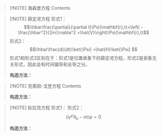 
> [!NOTE] 海森堡方程
> Contents


> [!NOTE] 薛定谔方程
> 形式1：
> $$i\hbar\frac{\partial}{\partial t}\Psi(\mathbf{r},t)=\left( -\frac{\hbar^2}{2m}\nabla^2 +\hat{V}\right)\Psi(\mathbf{r},t)$$
> 形式2：
> $$i\hbar\frac{d}{dt}\ket{\Psi} =\hat{H}\ket{\Psi} $$
> 形式1和形式2区别在于：形式1是位置表象下的薛定谔方程，形式2是表象无关形式，因此会有时间偏导和全导之分。
> 
> **构造方法：**
> 


> [!NOTE] 克莱因-戈登方程
> Contents
> 
> **构造方法：**


> [!NOTE] 狄拉克方程
> 形式1：
> 形式2：
> $$(i\gamma^\mu \partial_{\mu}-m)\psi=0$$
> 
> **构造方法：**


